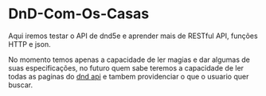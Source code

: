 # DnD-Com-Os-Casas
Aqui iremos testar o API de dnd5e e aprender mais de RESTful API, funções HTTP e json.

No momento temos apenas a capacidade de ler magias e dar algumas de suas especificações, no futuro quem sabe teremos a capacidade de ler todas as paginas do [dnd api](http://www.dnd5eapi.co/) e tambem providenciar o que o usuario quer buscar.

